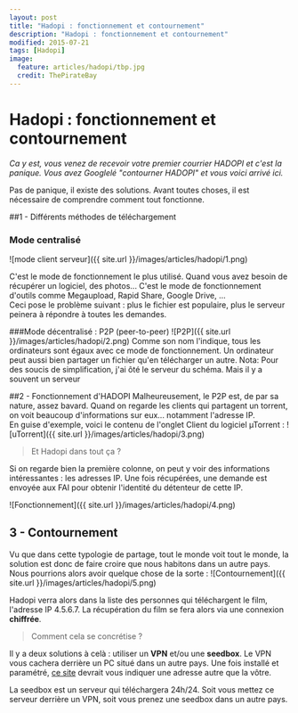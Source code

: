 ```yaml
---
layout: post
title: "Hadopi : fonctionnement et contournement"
description: "Hadopi : fonctionnement et contournement"
modified: 2015-07-21
tags: [Hadopi]
image:
  feature: articles/hadopi/tbp.jpg
  credit: ThePirateBay
---
```


# Hadopi : fonctionnement et contournement

*Ca y est, vous venez de recevoir votre premier courrier HADOPI et c'est la panique.
Vous avez Googlelé "contourner HADOPI" et vous voici arrivé ici.*

Pas de panique, il existe des solutions.
Avant toutes choses, il est nécessaire de comprendre comment tout fonctionne.

##1 - Différents méthodes de téléchargement

### Mode centralisé

![mode client serveur]({{ site.url }}/images/articles/hadopi/1.png)

C'est le mode de fonctionnement le plus utilisé. Quand vous avez besoin de récupérer un logiciel, des photos... C'est le mode de fonctionnement d'outils comme Megaupload, Rapid Share, Google Drive, ...  
Ceci pose le problème suivant : plus le fichier est populaire, plus le serveur peinera à répondre à toutes les demandes.


###Mode décentralisé : P2P (peer-to-peer)
![P2P]({{ site.url }}/images/articles/hadopi/2.png)
Comme son nom l'indique, tous les ordinateurs sont égaux avec ce mode de fonctionnement. Un ordinateur peut aussi bien partager un fichier qu'en télécharger un autre.
Nota: Pour des soucis de simplification, j'ai ôté le serveur du schéma. Mais il y a souvent un serveur


##2 - Fonctionnement d'HADOPI
Malheureusement, le P2P est, de par sa nature, assez bavard. Quand on regarde les clients qui partagent un torrent, on voit beaucoup d'informations sur eux... notamment l'adresse IP.  
En guise d'exemple, voici le contenu de l'onglet Client du logiciel µTorrent :
![uTorrent]({{ site.url }}/images/articles/hadopi/3.png)

>Et Hadopi dans tout ça ?

Si on regarde bien la première colonne, on peut y voir des informations intéressantes : les adresses IP. Une fois récupérées, une demande est envoyée aux FAI pour obtenir l'identité du détenteur de cette IP.

![Fonctionnement]({{ site.url }}/images/articles/hadopi/4.png)


## 3 - Contournement
Vu que dans cette typologie de partage, tout le monde voit tout le monde, la solution est donc de faire croire que nous habitons dans un autre pays.  
Nous pourrions alors avoir quelque chose de la sorte :
![Contournement]({{ site.url }}/images/articles/hadopi/5.png)

Hadopi verra alors dans la liste des personnes qui téléchargent le film, l'adresse IP 4.5.6.7. La récupération du film se fera alors via une connexion **chiffrée**.

>Comment cela se concrétise ?

Il y a deux solutions à celà : utiliser un **VPN** et/ou une **seedbox**.
Le VPN vous cachera derrière un PC situé dans un autre pays. Une fois installé et paramétré, [ce site](http://www.ip-adress.com/) devrait vous indiquer une adresse autre que la vôtre.

La seedbox est un serveur qui téléchargera 24h/24. Soit vous mettez ce serveur derrière un VPN, soit vous prenez une seedbox dans un autre pays.

